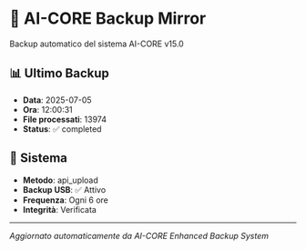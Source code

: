 # 🧬 AI-CORE Backup Mirror

Backup automatico del sistema AI-CORE v15.0

## 📊 Ultimo Backup
- **Data**: 2025-07-05
- **Ora**: 12:00:31
- **File processati**: 13974
- **Status**: ✅ completed

## 🎯 Sistema
- **Metodo**: api_upload
- **Backup USB**: ✅ Attivo
- **Frequenza**: Ogni 6 ore
- **Integrità**: Verificata

---
*Aggiornato automaticamente da AI-CORE Enhanced Backup System*
